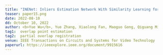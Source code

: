 ```yaml
---
title: "INENet: Inliers Estimation Network With Similarity Learning for Partial Overlapping Registration" 
teaser: paper15.png
date: 2022-08-10
dd: October 10, 2022
author: <b>Yue Wu</b>, Yue Zhang, Xiaolong Fan, Maoguo Gong, Qiguang Miao, Wenping Ma
tag1:  overlap point estimation
tag2:  partial overlap registration
venue: IEEE Transactions on Circuits and Systems for Video Technology
paperurl: https://ieeexplore.ieee.org/document/9915616
---
```

